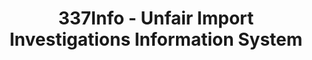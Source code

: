 ---
bigquery: https://console.cloud.google.com/bigquery?p=patents-public-data&d=usitc_investigations&page=dataset&project=sheets-management-319211
citation: US International Trade Commission 337Info Unfair Import Investigations Information
  System
contributors: US International Trade Comission
cost: None
description: US International Trade Commission 337Info Unfair Import Investigations
  Information System contains data on investigations done under Section 337. Section
  337 declares the infringement of certain statutory intellectual property rights
  and other forms of unfair competition in import trade to be unlawful practices.
  Most Section 337 investigations involve allegations of patent or registered trademark
  infringement.
documentation: FAQ and tutorial available on the site
last_edit: 04/06/2022, 13:44:31
location: https://pubapps2.usitc.gov/337external/
maintained_by: US International Trade Comission
schema_fields:
- finalDetViolation
- teoProceedingInvolved
- markmanHearing
- invUnfairAct
- investigationNo
- targetDate
- id
- finalIdOnViolationDue
- investigationType
- complainant
- title
- actualEndDateEvidHear
- cafcAppeals
- scheduledStartDateEvidHear
- ouiiParticipation
- patentNumber
- actualStartDateEvidHear
- currentStatus
- finalDetNoViolation
- htsNumbers
- patentNumbers
- startDateMarkmanHearing
- teoIdIssueDate
- investigationTermDate
- dateCreated
- respondent
- teoIdDueDate
- ouiiAttorney
- publication_number
- issueDateOtherNonFinal
- aljAssigned
- dateComplaintFiled
- currentActiveALJ
- copyrightNumbers
- trademarkNumbers
- lastUpdated
- docketNo
- dateOfPublicationFrNotice
- finalIdOnViolationIssue
- gcAttorney
- teoReliefGranted
- internalRemand
- endDateMarkmanHearing
- scheduledEndDateEvidHear
shortname: unfair_import_investigations
tags:
- import
- legal
- trade
timeframe: 2008-2021 (prior to 2008 downloadable as a JSON file)
title: 337Info - Unfair Import Investigations Information System
uuid: 2721f5ec-e599-4890-9265-9706719fc71e
---